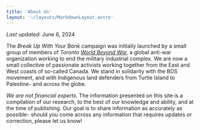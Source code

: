 ```yaml
---
title: 'About Us'
layout: '~/layouts/MarkdownLayout.astro'
---
```


_Last updated_: June 6, 2024

The *Break Up With Your Bank* campaign was initially launched by a small group of members of *Toronto [World Beyond War](https://worldbeyondwar.org/),* a global anti-war organization working to end the military industrial complex. We are now a small collective of passionate activists working together from the East and West coasts of so-called Canada. We stand in solidarity with the BDS movement, and with Indigenous land defenders from Turtle Island to Palestine- and across the globe.

*We are not financial experts.* The information presented on this site is a compilation of our research, to the best of our knowledge and ability, and at the time of publishing. Our goal is to share information as accurately as possible- should you come across any information that requires updates or correction, please let us know!

